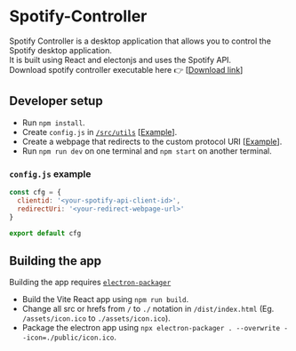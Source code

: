 # Spotify-Controller
Spotify Controller is a desktop application that allows you to control the Spotify desktop application.   
It is built using React and electonjs and uses the Spotify API.   
Download spotify controller executable here 👉 [[Download link](https://drive.google.com/file/d/1W9ABOhX0eBMwMUW5_8SG0nW7KK9YVxhK/view?usp=drive_link)]
## Developer setup
- Run `npm install`.
- Create `config.js` in [`/src/utils`](https://github.com/vedantyadu/spotify-controller/tree/master/src/utils) [[Example](#configjs-example)].
- Create a webpage that redirects to the custom protocol URI [[Example](https://github.com/vedantyadu/spotify-controller-redirect)].
- Run `npm run dev` on one terminal and `npm start` on another terminal.

### `config.js` example
```js  
const cfg = {
  clientid: '<your-spotify-api-client-id>',
  redirectUri: '<your-redirect-webpage-url>'
}

export default cfg
```
## Building the app
Building the app requires [`electron-packager`](https://www.npmjs.com/package/electron-packager)   
- Build the Vite React app using `npm run build`.
- Change all src or hrefs from `/` to `./` notation in `/dist/index.html` (Eg. `/assets/icon.ico` to `./assets/icon.ico`).
- Package the electron app using `npx electron-packager . --overwrite --icon=./public/icon.ico`.
